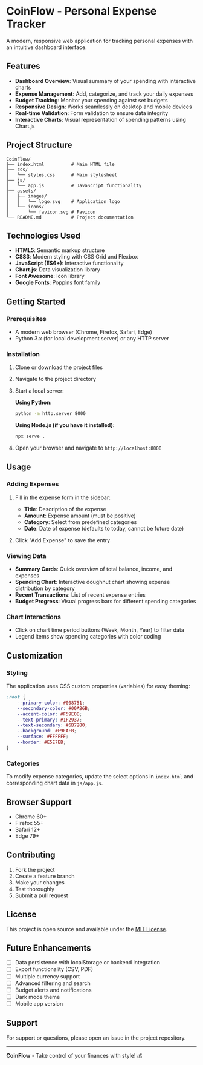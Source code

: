 # CoinFlow - Personal Expense Tracker

A modern, responsive web application for tracking personal expenses with an intuitive dashboard interface.

## Features

- **Dashboard Overview**: Visual summary of your spending with interactive charts
- **Expense Management**: Add, categorize, and track your daily expenses
- **Budget Tracking**: Monitor your spending against set budgets
- **Responsive Design**: Works seamlessly on desktop and mobile devices
- **Real-time Validation**: Form validation to ensure data integrity
- **Interactive Charts**: Visual representation of spending patterns using Chart.js

## Project Structure

```
CoinFlow/
├── index.html          # Main HTML file
├── css/
│   └── styles.css      # Main stylesheet
├── js/
│   └── app.js          # JavaScript functionality
├── assets/
│   ├── images/
│   │   └── logo.svg    # Application logo
│   └── icons/
│       └── favicon.svg # Favicon
└── README.md           # Project documentation
```

## Technologies Used

- **HTML5**: Semantic markup structure
- **CSS3**: Modern styling with CSS Grid and Flexbox
- **JavaScript (ES6+)**: Interactive functionality
- **Chart.js**: Data visualization library
- **Font Awesome**: Icon library
- **Google Fonts**: Poppins font family

## Getting Started

### Prerequisites

- A modern web browser (Chrome, Firefox, Safari, Edge)
- Python 3.x (for local development server) or any HTTP server

### Installation

1. Clone or download the project files
2. Navigate to the project directory
3. Start a local server:

   **Using Python:**
   ```bash
   python -m http.server 8000
   ```

   **Using Node.js (if you have it installed):**
   ```bash
   npx serve .
   ```

4. Open your browser and navigate to `http://localhost:8000`

## Usage

### Adding Expenses

1. Fill in the expense form in the sidebar:
   - **Title**: Description of the expense
   - **Amount**: Expense amount (must be positive)
   - **Category**: Select from predefined categories
   - **Date**: Date of expense (defaults to today, cannot be future date)

2. Click "Add Expense" to save the entry

### Viewing Data

- **Summary Cards**: Quick overview of total balance, income, and expenses
- **Spending Chart**: Interactive doughnut chart showing expense distribution by category
- **Recent Transactions**: List of recent expense entries
- **Budget Progress**: Visual progress bars for different spending categories

### Chart Interactions

- Click on chart time period buttons (Week, Month, Year) to filter data
- Legend items show spending categories with color coding

## Customization

### Styling

The application uses CSS custom properties (variables) for easy theming:

```css
:root {
    --primary-color: #008751;
    --secondary-color: #00A86B;
    --accent-color: #F59E0B;
    --text-primary: #1F2937;
    --text-secondary: #6B7280;
    --background: #F9FAFB;
    --surface: #FFFFFF;
    --border: #E5E7EB;
}
```

### Categories

To modify expense categories, update the select options in `index.html` and corresponding chart data in `js/app.js`.

## Browser Support

- Chrome 60+
- Firefox 55+
- Safari 12+
- Edge 79+

## Contributing

1. Fork the project
2. Create a feature branch
3. Make your changes
4. Test thoroughly
5. Submit a pull request

## License

This project is open source and available under the [MIT License](LICENSE).

## Future Enhancements

- [ ] Data persistence with localStorage or backend integration
- [ ] Export functionality (CSV, PDF)
- [ ] Multiple currency support
- [ ] Advanced filtering and search
- [ ] Budget alerts and notifications
- [ ] Dark mode theme
- [ ] Mobile app version

## Support

For support or questions, please open an issue in the project repository.

---

**CoinFlow** - Take control of your finances with style! 💰